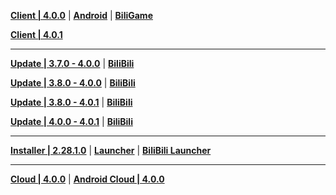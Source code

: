 **[Client | 4.0.0](https://autopatchcn.yuanshen.com/client_app/download/pc_zip/20230804185703_R1La3H9xIH1hBiHJ/YuanShen_4.0.0.zip)** | **[Android](https://autopatchcn.yuanshen.com/client_app/download/Android/20230807114707_aYkNEDtpSvHXDdWO/mihoyo/yuanshen_4.0.0.apk)** | **[BiliGame](https://pkg.biligame.com/games/ys_4.0.0_16983586_17100363_20230808_114811_d254e.apk)**

**[Client | 4.0.1](https://autopatchcn.yuanshen.com/client_app/download/pc_zip/20230821151113_kRtiSWdMasWNheoV/YuanShen_4.0.1.zip)**

---

**[Update | 3.7.0 - 4.0.0](https://autopatchcn.yuanshen.com/client_app/update/hk4e_cn/18/game_3.7.0_4.0.0_hdiff_dSRetzCuWcmb0gs8.zip)** | **[BiliBili](https://autopatchcn.yuanshen.com/client_app/update/hk4e_cn/17/game_3.7.0_4.0.0_hdiff_fwAyHGIYX4JsoPht.zip)**

**[Update | 3.8.0 - 4.0.0](https://autopatchcn.yuanshen.com/client_app/update/hk4e_cn/18/game_3.8.0_4.0.0_hdiff_h2FAbmpdS1P3OQ6r.zip)** | **[BiliBili](https://autopatchcn.yuanshen.com/client_app/update/hk4e_cn/17/game_3.8.0_4.0.0_hdiff_ms7xOEraYdhQXRP9.zip)**

**[Update | 3.8.0 - 4.0.1](https://autopatchcn.yuanshen.com/client_app/update/hk4e_cn/17/game_3.8.0_4.0.1_hdiff_YgjVQUTyMnJmrtB0.zip)** | **[BiliBili](https://autopatchcn.yuanshen.com/client_app/update/hk4e_cn/17/game_3.8.0_4.0.1_hdiff_YgjVQUTyMnJmrtB0.zip)**

**[Update | 4.0.0 - 4.0.1](https://autopatchcn.yuanshen.com/client_app/update/hk4e_cn/17/game_4.0.0_4.0.1_hdiff_ZmgLSKJBcqt3EHkV.zip)** | **[BiliBili](https://autopatchcn.yuanshen.com/client_app/update/hk4e_cn/17/game_4.0.0_4.0.1_hdiff_ZmgLSKJBcqt3EHkV.zip)**

---

**[Installer | 2.28.1.0](https://autopatchcn.yuanshen.com/client_app/download/launcher/20230807114430_X7BtQNf6rHBFm17c/mihoyo/yuanshen_setup_20230731183341.exe)** | **[Launcher](https://autopatchcn.yuanshen.com/client_app/update/hk4e_cn/18/update_20230731212037_ed3ddb3ajL6IZuSf.zip)** | **[BiliBili Launcher](https://autopatchcn.yuanshen.com/client_app/update/hk4e_cn/17/update_20230731144717_ed3ddb3asQR64Emv.zip)**

---

**[Cloud | 4.0.0](https://autopatchcn.yuanshen.com/client_app/download/cloudgame/pc/20230808191350_afJ2EZccelvxdjtU/mihoyo/yscloud_4.0.0.exe)** | **[Android Cloud | 4.0.0](https://autopatchcn.yuanshen.com/client_app/download/cloudgame/android/20230808191306_QFJFoKSxudlPg6dr/mihoyo/yscloud_4.0.0.apk)**
